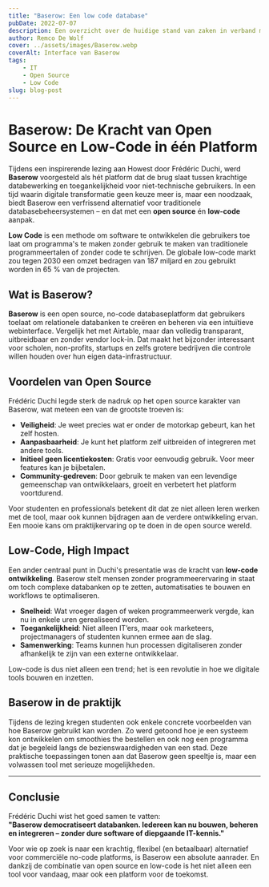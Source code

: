```yaml
---
title: "Baserow: Een low code database"
pubDate: 2022-07-07
description: Een overzicht over de huidige stand van zaken in verband met AI en praktische voorbeelden.
author: Remco De Wolf
cover: ../assets/images/Baserow.webp
coverAlt: Interface van Baserow
tags:
    - IT
    - Open Source
    - Low Code
slug: blog-post
---
```

# Baserow: De Kracht van Open Source en Low-Code in één Platform

Tijdens een inspirerende lezing aan Howest door Frédéric Duchi, werd **Baserow** voorgesteld als hét platform dat de brug slaat tussen krachtige databewerking en toegankelijkheid voor niet-technische gebruikers. In een tijd waarin digitale transformatie geen keuze meer is, maar een noodzaak, biedt Baserow een verfrissend alternatief voor traditionele databasebeheersystemen – en dat met een **open source** én **low-code** aanpak.

**Low Code** is een methode om software te ontwikkelen die gebruikers toe laat om programma's te maken zonder gebruik te maken van traditionele programmeertalen of zonder code te schrijven. De globale low-code markt zou tegen 2030 een omzet bedragen van 187 miljard en zou gebruikt worden in 65 % van de projecten.

## Wat is Baserow?

**Baserow** is een open source, no-code databaseplatform dat gebruikers toelaat om relationele databanken te creëren en beheren via een intuïtieve webinterface. Vergelijk het met Airtable, maar dan volledig transparant, uitbreidbaar en zonder vendor lock-in. Dat maakt het bijzonder interessant voor scholen, non-profits, startups en zelfs grotere bedrijven die controle willen houden over hun eigen data-infrastructuur.

## Voordelen van Open Source

Frédéric Duchi legde sterk de nadruk op het open source karakter van Baserow, wat meteen een van de grootste troeven is:

- **Veiligheid**: Je weet precies wat er onder de motorkap gebeurt, kan het zelf hosten.
- **Aanpasbaarheid**: Je kunt het platform zelf uitbreiden of integreren met andere tools.
- **Initieel geen licentiekosten**: Gratis voor eenvoudig gebruik. Voor meer features kan je bijbetalen. 
- **Community-gedreven**: Door gebruik te maken van een levendige gemeenschap van ontwikkelaars, groeit en verbetert het platform voortdurend.

Voor studenten en professionals betekent dit dat ze niet alleen leren werken met de tool, maar ook kunnen bijdragen aan de verdere ontwikkeling ervan. Een mooie kans om praktijkervaring op te doen in de open source wereld.

## Low-Code, High Impact

Een ander centraal punt in Duchi's presentatie was de kracht van **low-code ontwikkeling**. Baserow stelt mensen zonder programmeerervaring in staat om toch complexe databanken op te zetten, automatisaties te bouwen en workflows te optimaliseren. 

- **Snelheid**: Wat vroeger dagen of weken programmeerwerk vergde, kan nu in enkele uren gerealiseerd worden.
- **Toegankelijkheid**: Niet alleen IT’ers, maar ook marketeers, projectmanagers of studenten kunnen ermee aan de slag.
- **Samenwerking**: Teams kunnen hun processen digitaliseren zonder afhankelijk te zijn van een externe ontwikkelaar.

Low-code is dus niet alleen een trend; het is een revolutie in hoe we digitale tools bouwen en inzetten.

## Baserow in de praktijk

Tijdens de lezing kregen studenten ook enkele concrete voorbeelden van hoe Baserow gebruikt kan worden.
Zo werd getoond hoe je een systeem kon ontwikkelen om smoothies the bestellen en ook nog een programma dat je begeleid langs de bezienswaardigheden van een stad. 
Deze praktische toepassingen tonen aan dat Baserow geen speeltje is, maar een volwassen tool met serieuze mogelijkheden.

---

## Conclusie

Frédéric Duchi wist het goed samen te vatten:  
**"Baserow democratiseert databanken. Iedereen kan nu bouwen, beheren en integreren – zonder dure software of diepgaande IT-kennis."**

Voor wie op zoek is naar een krachtig, flexibel (en betaalbaar) alternatief voor commerciële no-code platforms, is Baserow een absolute aanrader. En dankzij de combinatie van open source en low-code is het niet alleen een tool voor vandaag, maar ook een platform voor de toekomst.
